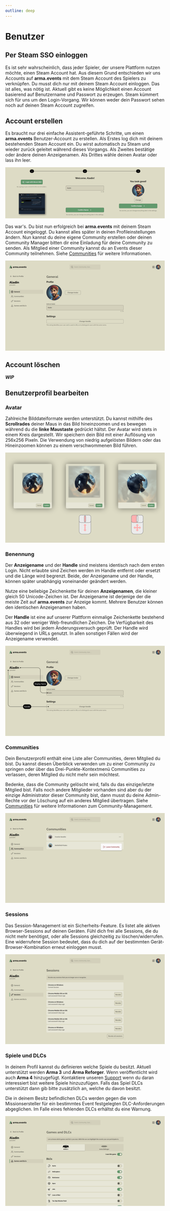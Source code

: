 ```yaml
---
outline: deep
---
```


# Benutzer

## Per Steam SSO einloggen

Es ist sehr wahrscheinlich, dass jeder Spieler, der unsere Plattform nutzen möchte, einen Steam Account hat. Aus diesem Grund entschieden wir uns Accounts auf **arma.events** mit dem Steam Account des Spielers zu verknüpfen. Du musst dich nur mit deinem Steam Account einloggen. Das ist alles, was nötig ist. Aktuell gibt es keine Möglichkeit einen Account basierend auf Benutzername und Passwort zu erzeugen. Steam kümmert sich für uns um den Login-Vorgang. Wir können weder dein Passwort sehen noch auf deinen Steam Account zugreifen.

## Account erstellen

Es braucht nur drei einfache Assistent-geführte Schritte, um einen **arma.events** Benutzer-Account zu erstellen. Als Erstes log dich mit deinem bestehenden Steam Account ein. Du wirst automatisch zu Steam und wieder zurück geleitet während dieses Vorgangs. Als Zweites bestätige oder ändere deinen Anzeigenamen. Als Drittes wähle deinen Avatar oder lass ihn leer.

![Account erstellen](../images/users/create-account.webp "Account erstellen")

Das war's. Du bist nun erfolgreich bei **arma.events** mit deinem Steam Account eingeloggt. Du kannst alles später in deinen Profileinstellungen ändern. Nun kannst du deine eigene Community erstellen oder deinen Community Manager bitten dir eine Einladung für deine Community zu senden. Als Mitglied einer Community kannst du an Events dieser Community teilnehmen. Siehe [Communities](./communities "Communities") für weitere Informationen.

![Benutzerprofil](../images/users/user-profile.webp "Benutzerprofil")

## Account löschen

***WIP***

## Benutzerprofil bearbeiten

### Avatar

Zahlreiche Bilddateiformate werden unterstützt. Du kannst mithilfe des **Scrollrades** deiner Maus in das Bild hineinzoomen und es bewegen während du die **linke Maustaste** gedrückt hältst. Der Avatar wird stets in einem Kreis dargestellt. Wir speichern dein Bild mit einer Auflösung von 256x256 Pixeln. Die Verwendung von niedrig aufgelösten Bildern oder das Hineinzoomen können zu einem verschwommenen Bild führen.

![Avatar](../images/users/avatar.webp "Avatar")

### Benennung

Der **Anzeigename** und der **Handle** sind meistens identisch nach dem ersten Login. Nicht erlaubte sind Zeichen werden im Handle entfernt oder ersetzt und die Länge wird begrenzt. Beide, der Anzeigename und der Handle, können später unabhängig voneinander geändert werden.

Nutze eine beliebige Zeichenkette für deinen **Anzeigenamen**, die kleiner gleich 50 Unicode-Zeichen ist. Der Anzeigename ist derjenige der die meiste Zeit auf **arma.events** zur Anzeige kommt. Mehrere Benutzer können den identischen Anzeigenamen haben.

Der **Handle** ist eine auf unserer Plattform einmalige Zeichenkette bestehend aus 32 oder weniger Web-freundlichen Zeichen. Die Verfügbarkeit des Handles wird bei jedem Änderungsversuch geprüft. Der Handle wird überwiegend in URLs genutzt. In allen sonstigen Fällen wird der Anzeigename verwendet.

![Benennung](../images/users/naming.webp "Benennung")

### Communities

Dein Benutzerprofil enthält eine Liste aller Communities, deren Mitglied du bist. Du kannst diesen Überblick verwenden um zu einer Community zu springen oder über das Drei-Punkte-Kontextmenü Communities zu verlassen, deren Mitglied du nicht mehr sein möchtest.

Bedenke, dass die Community gelöscht wird, falls du das einzige/letzte Mitglied bist. Falls noch andere Mitglieder vorhanden sind aber du der einzige Administrator dieser Community bist, dann musst du deine Admin-Rechte vor der Löschung auf ein anderes Mitglied übertragen. Siehe [Communities](./communities "Communities") für weitere Informationen zum Community-Management.

![Sessions](../images/users/user-profile-communities-overview.webp "Sessions")

### Sessions

Das Session-Management ist ein Sicherheits-Feature. Es listet alle aktiven Browser-Sessions auf deinen Geräten. Fühl dich frei alle Sessions, die du nicht mehr benötigst, oder alle Sessions gleichzeitig zu löschen/widerrufen. Eine widerrufene Session bedeutet, dass du dich auf der bestimmten Gerät-Browser-Kombination erneut einloggen musst.

![Sessions](../images/users/sessions.webp "Sessions")

### Spiele und DLCs

In deinem Profil kannst du definieren welche Spiele du besitzt. Aktuell unterstützt werden **Arma 3** und **Arma Reforger**. Wenn veröffentlicht wird auch **Arma 4** hinzugefügt. Kontaktiere unseren [Support](./support "Support") wenn du daran interessiert bist weitere Spiele hinzuzufügen. Falls das Spiel DLCs unterstützt dann gib bitte zusätzlich an, welche du davon besitzt.

Die in deinem Besitz befindlichen DLCs werden gegen die vom Missionsersteller für ein bestimmtes Event festgelegten DLC-Anforderungen abgeglichen. Im Falle eines fehlenden DLCs erhältst du eine Warnung.

![Spiele und DLCs](../images/users/games-and-dlcs.webp "Spiele und DLCs")
